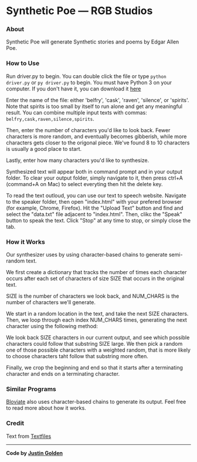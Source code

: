 # Synthetic Poe  &mdash; RGB Studios 

### About

Synthetic Poe will generate Synthetic stories and poems by Edgar Allen Poe.

### How to Use

Run driver.py to begin. You can double click the file or type <code>python driver.py</code> or <code>py driver.py</code> to begin. You must have Python 3 on your computer. If you don't have it, you can download it [here](https://www.python.org/downloads/)

Enter the name of the file: either 'belfry', 'cask', 'raven', 'silence', or 'spirits'. Note that spirits is too small by itself to run alone and get any meaningful result. You can combine multiple input texts with commas: <code>belfry,cask,raven,silence,spirits</code>.

Then, enter the number of characters you'd like to look back. Fewer characters is more random, and eventually becomes gibberish, while more characters gets closer to the origonal piece. We've found 8 to 10 characters is usually a good place to start.

Lastly, enter how many characters you'd like to synthesize.

Synthesized text will appear both in command prompt and in your output folder. To clear your output folder, simply navigate to it, then press ctrl+A (command+A on Mac) to select everyting then hit the delete key.

To read the text outloud, you can use our text to speech website. Navigate to the speaker folder, then open "index.html" with your prefered browser (for example, Chrome, Firefox). Hit the "Upload Text" button and find and select the "data.txt" file adjacent to "index.html". Then, clikc the "Speak" button to speak the text. Click "Stop" at any time to stop, or simply close the tab.

### How it Works

Our synthesizer uses by using character-based chains to generate semi-random text. 

We first create a dictionary that tracks the number of times each character occurs after each set of characters of size SIZE that occurs in the original text.

SIZE is the number of characters we look back, and NUM_CHARS is the number of characters we'll generate.

We start in a random location in the text, and take the next SIZE characters. Then, we loop through each index NUM_CHARS times, generating the next character using the following method:

We look back SIZE characters in our current output, and see which possible characters could follow that substring SIZE large. We then pick a random one of those possible characters with a weighted random, that is more likely to choose characters taht follow that substring more often.

Finally, we crop the beginning and end so that it starts after a terminating character and ends on a terminating character.

### Similar Programs

[Bloviate](https://successfulsoftware.net/2019/04/02/bloviate/) also uses character-based chains to generate its output. Feel free to read more about how it works.

### Credit

Text from [Textfiles](http://www.textfiles.com/etext/AUTHORS/POE/)

<hr>

**Code by [Justin Golden](https://justingolden21.github.io)**
